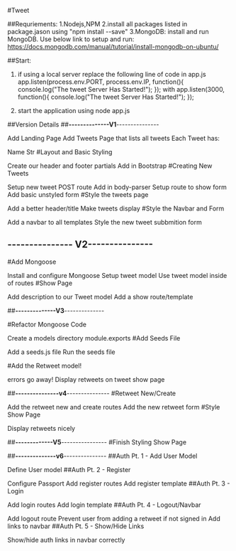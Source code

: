 #Tweet

##Requriements:
1.Nodejs,NPM
2.install all packages listed in package.jason using "npm install <packagename> --save"
3.MongoDB:
	install and run MongoDB.
	Use below link to setup and run:
	https://docs.mongodb.com/manual/tutorial/install-mongodb-on-ubuntu/

##Start:
1. if using a local server replace the following line of code in app.js 
	app.listen(process.env.PORT, process.env.IP, function(){
	   console.log("The tweet Server Has Started!");
	});
	with
	app.listen(3000, function(){
	   console.log("The tweet Server Has Started!");
	});

2. start the application using
	node app.js






##Version Details
##__--------------V1__---------------

Add Landing Page
Add Tweets Page that lists all tweets
Each Tweet has:

Name
Str
#Layout and Basic Styling

Create our header and footer partials
Add in Bootstrap
#Creating New Tweets

Setup new tweet POST route
Add in body-parser
Setup route to show form
Add basic unstyled form
#Style the tweets page

Add a better header/title
Make tweets display 
#Style the Navbar and Form

Add a navbar to all templates
Style the new tweet subbmition form

## __--------------- V2__---------------


#Add Mongoose

Install and configure Mongoose
Setup tweet model
Use tweet model inside of  routes
#Show Page

Add description to 
our Tweet model
Add a show route/template



##__--------------V3__--------------

#Refactor Mongoose Code

Create a models directory
 module.exports
#Add Seeds File

Add a seeds.js file
Run the seeds file

#Add the Retweet model!

 errors go away!
Display retweets on tweet show page

##__---------------v4__---------------
#Retweet New/Create

Add the retweet new and create routes
Add the new retweet form
#Style Show Page

Display retweets nicely

##__-------------V5__----------------
#Finish Styling Show Page

##__--------------v6__---------------
##Auth Pt. 1 - Add User Model

Define User model
##Auth Pt. 2 - Register

Configure Passport
Add register routes
Add register template
##Auth Pt. 3 - Login

Add login routes
Add login template
##Auth Pt. 4 - Logout/Navbar

Add logout route
Prevent user from adding a retweet if not signed in
Add links to navbar
##Auth Pt. 5 - Show/Hide Links

Show/hide auth links in navbar correctly
